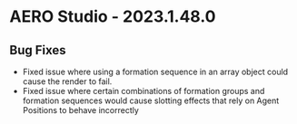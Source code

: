# AERO Studio - 2023.1.48.0

## Bug Fixes

- Fixed issue where using a formation sequence in an array object could cause the render to fail.
- Fixed issue where certain combinations of formation groups and formation sequences would cause slotting effects that rely on Agent Positions to behave incorrectly

